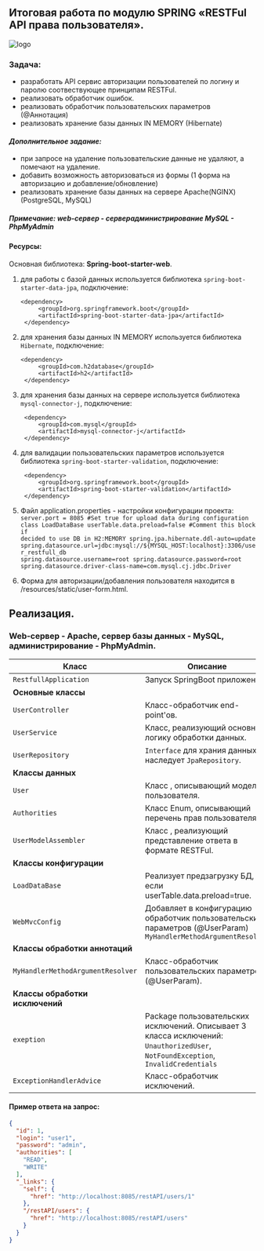 ## Итоговая работа по модулю SPRING «RESTFul API права пользователя».

![logo](https://encrypted-tbn0.gstatic.com/images?q=tbn:ANd9GcTFhVIKHS77LnlY32T-ZIEsxpSBLUK6D0PRKg&usqp=CAU)

### **Задача:**  
- разработать API сервис авторизации пользователей по логину и паролю соотвествующее принципам RESTFul.  
- реализовать обработчик ошибок.
- реализовать обработчик пользовательских параметров (@Аннотация)  
- реализовать хранение базы данных IN MEMORY (Hibernate)
#### *Дополнительное задание:*
- при запросе на удаление пользовательские данные не удаляют, а помечают на удаление. 
- добавить возможность авторизоваться из формы (1 форма на авторизацию и добавление/обновление)  
- реализовать хранение базы данных на сервере Apache(NGINX) (PostgreSQL, MySQL)

##### Примечание: web-сервер - серверадминистрирование MySQL - PhpMyAdmin 

#### Ресурсы: 
Основная библиотека: **Spring-boot-starter-web**.

1. для работы с базой данных используется библиотека `spring-boot-starter-data-jpa`, подключение:
 
       <dependency>
            <groupId>org.springframework.boot</groupId>
            <artifactId>spring-boot-starter-data-jpa</artifactId>
        </dependency>
        
2. для хранения базы данных IN MEMORY используется библиотека `Hibernate`, подключение:

       <dependency>
            <groupId>com.h2database</groupId>
            <artifactId>h2</artifactId>
        </dependency> 
        
3. для хранения базы данных на сервере используется библиотека `mysql-connector-j`, подключение:

        <dependency>
            <groupId>com.mysql</groupId>
            <artifactId>mysql-connector-j</artifactId>
        </dependency> 
        
4. для валидации пользовательских параметров используется библиотека `spring-boot-starter-validation`, подключение:
        
        <dependency>
            <groupId>org.springframework.boot</groupId>
            <artifactId>spring-boot-starter-validation</artifactId>
        </dependency>
        
5. Файл application.properties - настройки конфигурации проекта:  
<code>server.port = 8085
    #Set true for upload data during configuration class LoadDataBase
    userTable.data.preload=false
    #Comment this block if decided to use DB in H2:MEMORY
    spring.jpa.hibernate.ddl-auto=update
    spring.datasource.url=jdbc:mysql://${MYSQL_HOST:localhost}:3306/user_restfull_db
    spring.datasource.username=root
    spring.datasource.password=root
    spring.datasource.driver-class-name=com.mysql.cj.jdbc.Driver</code>
6. Форма для авторизации/добавления пользователя находится в /resources/static/user-form.html.      
    

## Реализация. 

### Web-сервер - Apache, cервер базы данных - MySQL, администрирование - PhpMyAdmin.

| **Класс** | **Описание** |
| --------- | ----------- |
| `RestfullApplication` | Запуск SpringBoot приложения |
| **Основные классы** |
| `UserController`| Класс-обработчик end-point'ов. |
| `UserService`| Класс, реализующий основную логику обработки данных. |
| `UserRepository`| `Interface`  для храния данных, наследует `JpaRepository`. |
| **Классы данных** |
| `User`| Класс , описывающий модель пользователя. |
| `Authorities`| Класс Enum, описывающий перечень прав пользователя. |
| `UserModelAssembler`| Класс , реализующий представление ответа в формате RESTFul. |
| **Классы конфигурации** |
| `LoadDataBase`| Реализует предзагрузку БД, если userTable.data.preload=true. |
| `WebMvcConfig`| Добавляет в конфигурацию обработчик пользовательских параметров (@UserParam) `MyHandlerMethodArgumentResolver` |
| **Классы обработки аннотаций** |
| `MyHandlerMethodArgumentResolver`| Класс-обработчик пользовательских параметров (@UserParam). |
| **Классы обработки исключений** |
| `exeption`| Package пользовательских исключений. Описывает 3 класса исключений: `UnauthorizedUser`, `NotFoundException`, `InvalidCredentials` |
| `ExceptionHandlerAdvice`| Класс-обработчик исключений. |

#### Пример ответа на запрос:
```json
{
  "id": 1,
  "login": "user1",
  "password": "admin",
  "authorities": [
    "READ",
    "WRITE"
  ],
  "_links": {
    "self": {
      "href": "http://localhost:8085/restAPI/users/1"
    },
    "/restAPI/users": {
      "href": "http://localhost:8085/restAPI/users"
    }
  }
}
```
